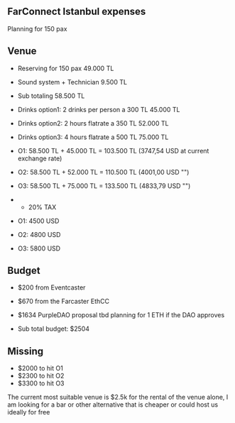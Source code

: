 ## FarConnect Istanbul expenses
Planning for 150 pax

## Venue
- Reserving for 150 pax 49.000 TL
- Sound system + Technician 9.500 TL
- Sub totaling 58.500 TL
- Drinks option1: 2 drinks per person a 300 TL 45.000 TL
- Drinks option2: 2 hours flatrate a 350 TL 52.000 TL
- Drinks option3: 4 hours flatrate a 500 TL 75.000 TL
- O1: 58.500 TL + 45.000 TL = 103.500 TL (3747,54 USD at current exchange rate)
- O2: 58.500 TL + 52.000 TL = 110.500 TL (4001,00 USD "")
- O3: 58.500 TL + 75.000 TL = 133.500 TL (4833,79 USD "")

- + 20% TAX
- O1: 4500 USD
- O2: 4800 USD
- O3: 5800 USD

## Budget
- $200 from Eventcaster
- $670 from the Farcaster EthCC
- $1634 PurpleDAO proposal tbd planning for 1 ETH if the DAO approves
  
- Sub total budget: $2504

## Missing
- $2000 to hit O1
- $2300 to hit O2
- $3300 to hit O3

The current most suitable venue is $2.5k for the rental of the venue alone, I am looking for a bar or other alternative that is cheaper or could host us ideally for free
